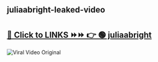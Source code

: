 
 ## juliaabright-leaked-video 

# <h2><a href="https://clipsfans.com/juliaabright&ref=git">🔗 Click to LINKS ⏩⏩ 👉 🟢 juliaabright </a></h2>

<a href="https://clipsfans.com/juliaabright&ref=git" rel="nofollow" data-target="animated-image.originalLink"><img src="https://i.ibb.co.com/xMMVF88/686577567.gif" alt="Viral Video Original" style="max-width: 100%; display: inline-block;" data-target="animated-image.originalImage"></a>
